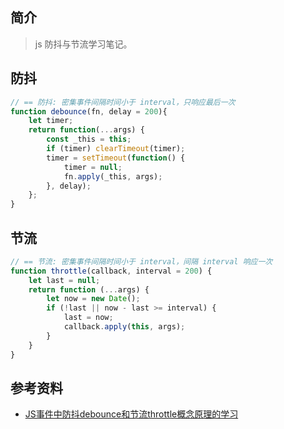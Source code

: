 ## 简介

> js 防抖与节流学习笔记。

## 防抖

```js
// == 防抖: 密集事件间隔时间小于 interval，只响应最后一次
function debounce(fn, delay = 200){
    let timer;
    return function(...args) {
        const _this = this;
        if (timer) clearTimeout(timer);
        timer = setTimeout(function() {
            timer = null;
            fn.apply(_this, args);
        }, delay);
    };
}
```

## 节流

```js
// == 节流: 密集事件间隔时间小于 interval，间隔 interval 响应一次
function throttle(callback, interval = 200) {
    let last = null;
    return function (...args) {
        let now = new Date();
        if (!last || now - last >= interval) {
            last = now;
            callback.apply(this, args);
        }
    }
}
```

## 参考资料

- [JS事件中防抖debounce和节流throttle概念原理的学习](http://webfront-js.com/articaldetail/99.html)
